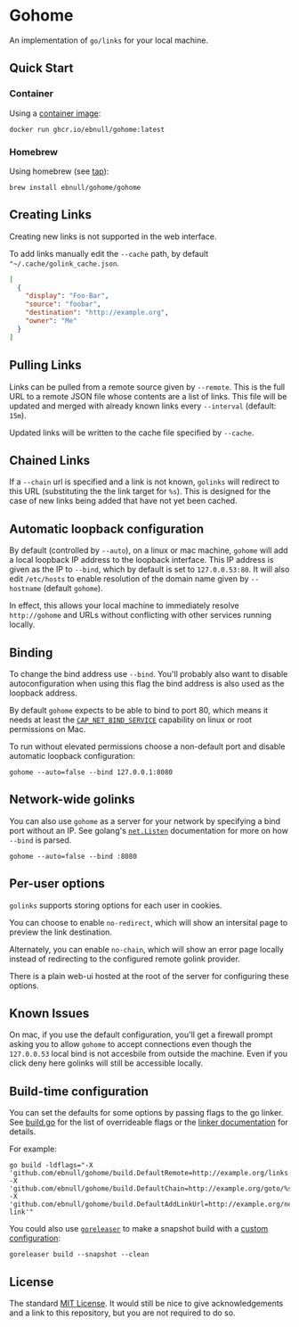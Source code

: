 # Gohome

An implementation of `go/links` for your local machine.

## Quick Start

### Container

Using a [container image](https://github.com/EBNull/gohome/pkgs/container/gohome):

```shell
docker run ghcr.io/ebnull/gohome:latest
```

### Homebrew

Using homebrew (see [tap](https://github.com/EBNull/homebrew-gohome)):

```shell
brew install ebnull/gohome/gohome
```

## Creating Links

Creating new links is not supported in the web interface.

To add links manually edit the `--cache` path, by default
`"~/.cache/golink_cache.json`.

```json
[
  {
    "display": "Foo-Bar",
    "source": "foobar",
    "destination": "http://example.org",
    "owner": "Me"
  }
]
```

## Pulling Links

Links can be pulled from a remote source given by `--remote`. This is the
full URL to a remote JSON file whose contents are a list of links.
This file will be updated and merged with already known links every `--interval` (default: `15m`).

Updated links will be written to the cache file specified by `--cache`.

## Chained Links

If a `--chain` url is specified and a link is not known, `golinks`
will redirect to this URL (substituting the the link target for `%s`).
This is designed for the case of new links being added that have not
yet been cached.

## Automatic loopback configuration

By default (controlled by `--auto`), on a linux or mac machine, `gohome`
will add a local loopback IP address to the loopback interface. This
IP address is given as the IP to `--bind`, which by default is set
to `127.0.0.53:80`. It will also edit `/etc/hosts` to enable resolution
of the domain name given by `--hostname` (default `gohome`).

In effect, this allows your local machine to immediately resolve 
`http://gohome` and URLs without conflicting with other services
running locally.

## Binding

To change the bind address use `--bind`. You'll probably also
want to disable autoconfiguration when using this flag the bind
address is also used as the loopback address.

By default `gohome` expects to be able to bind to port 80, which means
it needs at least the [`CAP_NET_BIND_SERVICE`](https://man7.org/linux/man-pages/man7/capabilities.7.html)
capability on linux or root permissions on Mac.

To run without elevated permissions choose a non-default port and
disable automatic loopback configuration:

```shell
gohome --auto=false --bind 127.0.0.1:8080
```

## Network-wide golinks

You can also use `gohome` as a server for your network by
specifying a bind port without an IP. See golang's
[`net.Listen`](https://pkg.go.dev/net#Listen) documentation for
more on how `--bind` is parsed.


```shell
gohome --auto=false --bind :8080
```

## Per-user options

`golinks` supports storing options for each user in cookies.

You can choose to enable `no-redirect`, which will show an
intersital page to preview the link destination.

Alternately, you can enable `no-chain`, which will show an
error page locally instead of redirecting to the configured
remote golink provider.

There is a plain web-ui hosted at the root of the server
for configuring these options.

## Known Issues

On mac, if you use the default configuration, you'll get a firewall
prompt asking you to allow `gohome` to accept connections even though
the `127.0.0.53` local bind is not accesbile from outside the machine.
Even if you click deny here golinks will still be accessible locally.

## Build-time configuration

You can set the defaults for some options by passing flags to the
go linker. See [build.go](build/build.go) for the list of overrideable
flags or the [linker documentation](https://pkg.go.dev/cmd/link) for details.


For example:

```shell
go build -ldflags="-X 'github.com/ebnull/gohome/build.DefaultRemote=http://example.org/links.json' -X 'github.com/ebnull/gohome/build.DefaultChain=http://example.org/goto/%s' -X 'github.com/ebnull/gohome/build.DefaultAddLinkUrl=http://example.org/new-link'"
```

You could also use [`goreleaser`](https://goreleaser.com) to make a snapshot build with a [custom configuration](.goreleaser.yaml#L18-L27):

```
goreleaser build --snapshot --clean
```

## License

The standard [MIT License](LICENSE.txt). It would still be nice to give acknowledgements and a link to this repository, but you are not required to do so.
